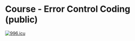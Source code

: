# Course - Error Control Coding (public)
[![996.icu](https://img.shields.io/badge/link-996.icu-red.svg)](https://996.icu)